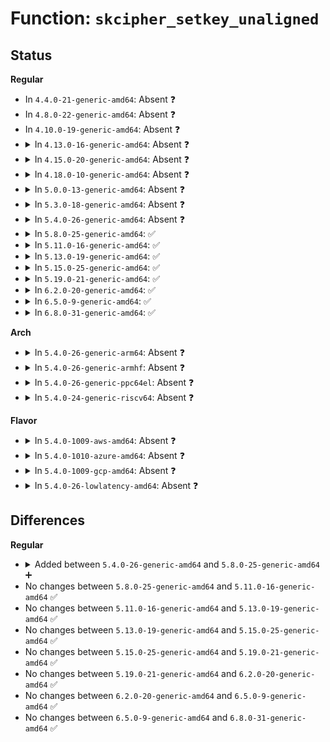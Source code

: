 # Function: <code>skcipher_setkey_unaligned</code>

## Status
<b>Regular</b>
<ul>
<li>
In <code>4.4.0-21-generic-amd64</code>: Absent ❓
</li>
<li>
In <code>4.8.0-22-generic-amd64</code>: Absent ❓
</li>
<li>
In <code>4.10.0-19-generic-amd64</code>: Absent ❓
</li>
<li>
<details>
<summary>In <code>4.13.0-16-generic-amd64</code>: Absent ❓</summary>

```json
{
  "name": "skcipher_setkey_unaligned",
  "collision_type": "Unique Static",
  "inline_type": "Full",
  "funcs": [
    {
      "addr": 18446744071583047754,
      "name": "skcipher_setkey_unaligned",
      "external": false,
      "loc": "crypto/skcipher.c:767",
      "file": "crypto/skcipher.c",
      "inline": "not declared, inlined",
      "caller_inline": [
        "crypto/skcipher.c:skcipher_setkey"
      ],
      "caller_func": []
    }
  ],
  "symbols": []
}
```
</details>
</li>
<li>
<details>
<summary>In <code>4.15.0-20-generic-amd64</code>: Absent ❓</summary>

```json
{
  "name": "skcipher_setkey_unaligned",
  "collision_type": "Unique Static",
  "inline_type": "Full",
  "funcs": [
    {
      "addr": 18446744071583213239,
      "name": "skcipher_setkey_unaligned",
      "external": false,
      "loc": "crypto/skcipher.c:773",
      "file": "crypto/skcipher.c",
      "inline": "not declared, inlined",
      "caller_inline": [
        "crypto/skcipher.c:skcipher_setkey"
      ],
      "caller_func": []
    }
  ],
  "symbols": []
}
```
</details>
</li>
<li>
<details>
<summary>In <code>4.18.0-10-generic-amd64</code>: Absent ❓</summary>

```json
{
  "name": "skcipher_setkey_unaligned",
  "collision_type": "Unique Static",
  "inline_type": "Full",
  "funcs": [
    {
      "addr": 18446744071583421440,
      "name": "skcipher_setkey_unaligned",
      "external": false,
      "loc": "crypto/skcipher.c:786",
      "file": "crypto/skcipher.c",
      "inline": "not declared, inlined",
      "caller_inline": [
        "crypto/skcipher.c:skcipher_setkey"
      ],
      "caller_func": []
    }
  ],
  "symbols": []
}
```
</details>
</li>
<li>
<details>
<summary>In <code>5.0.0-13-generic-amd64</code>: Absent ❓</summary>

```json
{
  "name": "skcipher_setkey_unaligned",
  "collision_type": "Unique Static",
  "inline_type": "Full",
  "funcs": [
    {
      "addr": 18446744071583542400,
      "name": "skcipher_setkey_unaligned",
      "external": false,
      "loc": "crypto/skcipher.c:793",
      "file": "crypto/skcipher.c",
      "inline": "not declared, inlined",
      "caller_inline": [
        "crypto/skcipher.c:skcipher_setkey"
      ],
      "caller_func": []
    }
  ],
  "symbols": []
}
```
</details>
</li>
<li>
<details>
<summary>In <code>5.3.0-18-generic-amd64</code>: Absent ❓</summary>

```json
{
  "name": "skcipher_setkey_unaligned",
  "collision_type": "Unique Static",
  "inline_type": "Full",
  "funcs": [
    {
      "addr": 18446744071583734800,
      "name": "skcipher_setkey_unaligned",
      "external": false,
      "loc": "crypto/skcipher.c:793",
      "file": "crypto/skcipher.c",
      "inline": "not declared, inlined",
      "caller_inline": [
        "crypto/skcipher.c:skcipher_setkey"
      ],
      "caller_func": []
    }
  ],
  "symbols": []
}
```
</details>
</li>
<li>
<details>
<summary>In <code>5.4.0-26-generic-amd64</code>: Absent ❓</summary>

```json
{
  "name": "skcipher_setkey_unaligned",
  "collision_type": "Unique Static",
  "inline_type": "Full",
  "funcs": [
    {
      "addr": 18446744071583844608,
      "name": "skcipher_setkey_unaligned",
      "external": false,
      "loc": "crypto/skcipher.c:797",
      "file": "crypto/skcipher.c",
      "inline": "not declared, inlined",
      "caller_inline": [
        "crypto/skcipher.c:skcipher_setkey"
      ],
      "caller_func": []
    }
  ],
  "symbols": []
}
```
</details>
</li>
<li>
<details>
<summary>In <code>5.8.0-25-generic-amd64</code>: ✅</summary>

```c
int skcipher_setkey_unaligned(struct crypto_skcipher * tfm, const u8 * key, unsigned int keylen)
```

```json
{
  "name": "skcipher_setkey_unaligned",
  "collision_type": "Unique Static",
  "inline_type": "No",
  "funcs": [
    {
      "addr": 18446744071584229472,
      "name": "skcipher_setkey_unaligned",
      "external": false,
      "loc": "crypto/skcipher.c:578",
      "file": "crypto/skcipher.c",
      "inline": "seen, unknown",
      "caller_inline": [],
      "caller_func": [
        "crypto/skcipher.c:crypto_skcipher_setkey"
      ]
    }
  ],
  "symbols": [
    {
      "addr": 18446744071584229472,
      "name": "skcipher_setkey_unaligned",
      "section": ".text",
      "bind": "STB_LOCAL",
      "size": 154
    }
  ]
}
```
</details>
</li>
<li>
<details>
<summary>In <code>5.11.0-16-generic-amd64</code>: ✅</summary>

```c
int skcipher_setkey_unaligned(struct crypto_skcipher * tfm, const u8 * key, unsigned int keylen)
```

```json
{
  "name": "skcipher_setkey_unaligned",
  "collision_type": "Unique Static",
  "inline_type": "No",
  "funcs": [
    {
      "addr": 18446744071584347936,
      "name": "skcipher_setkey_unaligned",
      "external": false,
      "loc": "crypto/skcipher.c:578",
      "file": "crypto/skcipher.c",
      "inline": "seen, unknown",
      "caller_inline": [],
      "caller_func": [
        "crypto/skcipher.c:crypto_skcipher_setkey"
      ]
    }
  ],
  "symbols": [
    {
      "addr": 18446744071584347936,
      "name": "skcipher_setkey_unaligned",
      "section": ".text",
      "bind": "STB_LOCAL",
      "size": 154
    }
  ]
}
```
</details>
</li>
<li>
<details>
<summary>In <code>5.13.0-19-generic-amd64</code>: ✅</summary>

```c
int skcipher_setkey_unaligned(struct crypto_skcipher * tfm, const u8 * key, unsigned int keylen)
```

```json
{
  "name": "skcipher_setkey_unaligned",
  "collision_type": "Unique Static",
  "inline_type": "No",
  "funcs": [
    {
      "addr": 18446744071584382128,
      "name": "skcipher_setkey_unaligned",
      "external": false,
      "loc": "crypto/skcipher.c:573",
      "file": "crypto/skcipher.c",
      "inline": "seen, unknown",
      "caller_inline": [],
      "caller_func": [
        "crypto/skcipher.c:crypto_skcipher_setkey"
      ]
    }
  ],
  "symbols": [
    {
      "addr": 18446744071584382128,
      "name": "skcipher_setkey_unaligned",
      "section": ".text",
      "bind": "STB_LOCAL",
      "size": 155
    }
  ]
}
```
</details>
</li>
<li>
<details>
<summary>In <code>5.15.0-25-generic-amd64</code>: ✅</summary>

```c
int skcipher_setkey_unaligned(struct crypto_skcipher * tfm, const u8 * key, unsigned int keylen)
```

```json
{
  "name": "skcipher_setkey_unaligned",
  "collision_type": "Unique Static",
  "inline_type": "No",
  "funcs": [
    {
      "addr": 18446744071584777360,
      "name": "skcipher_setkey_unaligned",
      "external": false,
      "loc": "crypto/skcipher.c:573",
      "file": "crypto/skcipher.c",
      "inline": "seen, unknown",
      "caller_inline": [],
      "caller_func": [
        "crypto/skcipher.c:crypto_skcipher_setkey"
      ]
    }
  ],
  "symbols": [
    {
      "addr": 18446744071584777360,
      "name": "skcipher_setkey_unaligned",
      "section": ".text",
      "bind": "STB_LOCAL",
      "size": 155
    }
  ]
}
```
</details>
</li>
<li>
<details>
<summary>In <code>5.19.0-21-generic-amd64</code>: ✅</summary>

```c
int skcipher_setkey_unaligned(struct crypto_skcipher * tfm, const u8 * key, unsigned int keylen)
```

```json
{
  "name": "skcipher_setkey_unaligned",
  "collision_type": "Unique Static",
  "inline_type": "No",
  "funcs": [
    {
      "addr": 18446744071585462368,
      "name": "skcipher_setkey_unaligned",
      "external": false,
      "loc": "crypto/skcipher.c:573",
      "file": "crypto/skcipher.c",
      "inline": "seen, unknown",
      "caller_inline": [],
      "caller_func": [
        "crypto/skcipher.c:crypto_skcipher_setkey"
      ]
    }
  ],
  "symbols": [
    {
      "addr": 18446744071585462368,
      "name": "skcipher_setkey_unaligned",
      "section": ".text",
      "bind": "STB_LOCAL",
      "size": 165
    }
  ]
}
```
</details>
</li>
<li>
<details>
<summary>In <code>6.2.0-20-generic-amd64</code>: ✅</summary>

```c
int skcipher_setkey_unaligned(struct crypto_skcipher * tfm, const u8 * key, unsigned int keylen)
```

```json
{
  "name": "skcipher_setkey_unaligned",
  "collision_type": "Unique Static",
  "inline_type": "No",
  "funcs": [
    {
      "addr": 18446744071586223376,
      "name": "skcipher_setkey_unaligned",
      "external": false,
      "loc": "crypto/skcipher.c:573",
      "file": "crypto/skcipher.c",
      "inline": "seen, unknown",
      "caller_inline": [],
      "caller_func": [
        "crypto/skcipher.c:crypto_skcipher_setkey"
      ]
    }
  ],
  "symbols": [
    {
      "addr": 18446744071586223376,
      "name": "skcipher_setkey_unaligned",
      "section": ".text",
      "bind": "STB_LOCAL",
      "size": 165
    }
  ]
}
```
</details>
</li>
<li>
<details>
<summary>In <code>6.5.0-9-generic-amd64</code>: ✅</summary>

```c
int skcipher_setkey_unaligned(struct crypto_skcipher * tfm, const u8 * key, unsigned int keylen)
```

```json
{
  "name": "skcipher_setkey_unaligned",
  "collision_type": "Unique Static",
  "inline_type": "No",
  "funcs": [
    {
      "addr": 18446744071586458960,
      "name": "skcipher_setkey_unaligned",
      "external": false,
      "loc": "crypto/skcipher.c:591",
      "file": "crypto/skcipher.c",
      "inline": "seen, unknown",
      "caller_inline": [],
      "caller_func": [
        "crypto/skcipher.c:crypto_skcipher_setkey"
      ]
    }
  ],
  "symbols": [
    {
      "addr": 18446744071586458960,
      "name": "skcipher_setkey_unaligned",
      "section": ".text",
      "bind": "STB_LOCAL",
      "size": 165
    }
  ]
}
```
</details>
</li>
<li>
<details>
<summary>In <code>6.8.0-31-generic-amd64</code>: ✅</summary>

```c
int skcipher_setkey_unaligned(struct crypto_skcipher * tfm, const u8 * key, unsigned int keylen)
```

```json
{
  "name": "skcipher_setkey_unaligned",
  "collision_type": "Unique Static",
  "inline_type": "No",
  "funcs": [
    {
      "addr": 18446744071586730016,
      "name": "skcipher_setkey_unaligned",
      "external": false,
      "loc": "crypto/skcipher.c:595",
      "file": "crypto/skcipher.c",
      "inline": "seen, unknown",
      "caller_inline": [],
      "caller_func": [
        "crypto/skcipher.c:crypto_skcipher_setkey"
      ]
    }
  ],
  "symbols": [
    {
      "addr": 18446744071586730016,
      "name": "skcipher_setkey_unaligned",
      "section": ".text",
      "bind": "STB_LOCAL",
      "size": 165
    }
  ]
}
```
</details>
</li>
</ul>
<b>Arch</b>
<ul>
<li>
<details>
<summary>In <code>5.4.0-26-generic-arm64</code>: Absent ❓</summary>

```json
{
  "name": "skcipher_setkey_unaligned",
  "collision_type": "Unique Static",
  "inline_type": "Full",
  "funcs": [
    {
      "addr": 18446603336495655984,
      "name": "skcipher_setkey_unaligned",
      "external": false,
      "loc": "crypto/skcipher.c:797",
      "file": "crypto/skcipher.c",
      "inline": "not declared, inlined",
      "caller_inline": [
        "crypto/skcipher.c:skcipher_setkey"
      ],
      "caller_func": []
    }
  ],
  "symbols": []
}
```
</details>
</li>
<li>
<details>
<summary>In <code>5.4.0-26-generic-armhf</code>: Absent ❓</summary>

```json
{
  "name": "skcipher_setkey_unaligned",
  "collision_type": "Unique Static",
  "inline_type": "Full",
  "funcs": [
    {
      "addr": 3229012116,
      "name": "skcipher_setkey_unaligned",
      "external": false,
      "loc": "crypto/skcipher.c:797",
      "file": "crypto/skcipher.c",
      "inline": "not declared, inlined",
      "caller_inline": [
        "crypto/skcipher.c:skcipher_setkey"
      ],
      "caller_func": []
    }
  ],
  "symbols": []
}
```
</details>
</li>
<li>
<details>
<summary>In <code>5.4.0-26-generic-ppc64el</code>: Absent ❓</summary>

```json
{
  "name": "skcipher_setkey_unaligned",
  "collision_type": "Unique Static",
  "inline_type": "Full",
  "funcs": [
    {
      "addr": 13835058055289794496,
      "name": "skcipher_setkey_unaligned",
      "external": false,
      "loc": "crypto/skcipher.c:797",
      "file": "crypto/skcipher.c",
      "inline": "not declared, inlined",
      "caller_inline": [
        "crypto/skcipher.c:skcipher_setkey"
      ],
      "caller_func": []
    }
  ],
  "symbols": []
}
```
</details>
</li>
<li>
<details>
<summary>In <code>5.4.0-24-generic-riscv64</code>: Absent ❓</summary>

```json
{
  "name": "skcipher_setkey_unaligned",
  "collision_type": "Unique Static",
  "inline_type": "Full",
  "funcs": [
    {
      "addr": 18446743936274808312,
      "name": "skcipher_setkey_unaligned",
      "external": false,
      "loc": "crypto/skcipher.c:797",
      "file": "crypto/skcipher.c",
      "inline": "not declared, inlined",
      "caller_inline": [
        "crypto/skcipher.c:skcipher_setkey"
      ],
      "caller_func": []
    }
  ],
  "symbols": []
}
```
</details>
</li>
</ul>
<b>Flavor</b>
<ul>
<li>
<details>
<summary>In <code>5.4.0-1009-aws-amd64</code>: Absent ❓</summary>

```json
{
  "name": "skcipher_setkey_unaligned",
  "collision_type": "Unique Static",
  "inline_type": "Full",
  "funcs": [
    {
      "addr": 18446744071583813344,
      "name": "skcipher_setkey_unaligned",
      "external": false,
      "loc": "crypto/skcipher.c:797",
      "file": "crypto/skcipher.c",
      "inline": "not declared, inlined",
      "caller_inline": [
        "crypto/skcipher.c:skcipher_setkey"
      ],
      "caller_func": []
    }
  ],
  "symbols": []
}
```
</details>
</li>
<li>
<details>
<summary>In <code>5.4.0-1010-azure-amd64</code>: Absent ❓</summary>

```json
{
  "name": "skcipher_setkey_unaligned",
  "collision_type": "Unique Static",
  "inline_type": "Full",
  "funcs": [
    {
      "addr": 18446744071583750400,
      "name": "skcipher_setkey_unaligned",
      "external": false,
      "loc": "crypto/skcipher.c:797",
      "file": "crypto/skcipher.c",
      "inline": "not declared, inlined",
      "caller_inline": [
        "crypto/skcipher.c:skcipher_setkey"
      ],
      "caller_func": []
    }
  ],
  "symbols": []
}
```
</details>
</li>
<li>
<details>
<summary>In <code>5.4.0-1009-gcp-amd64</code>: Absent ❓</summary>

```json
{
  "name": "skcipher_setkey_unaligned",
  "collision_type": "Unique Static",
  "inline_type": "Full",
  "funcs": [
    {
      "addr": 18446744071583797104,
      "name": "skcipher_setkey_unaligned",
      "external": false,
      "loc": "crypto/skcipher.c:797",
      "file": "crypto/skcipher.c",
      "inline": "not declared, inlined",
      "caller_inline": [
        "crypto/skcipher.c:skcipher_setkey"
      ],
      "caller_func": []
    }
  ],
  "symbols": []
}
```
</details>
</li>
<li>
<details>
<summary>In <code>5.4.0-26-lowlatency-amd64</code>: Absent ❓</summary>

```json
{
  "name": "skcipher_setkey_unaligned",
  "collision_type": "Unique Static",
  "inline_type": "Full",
  "funcs": [
    {
      "addr": 18446744071583898160,
      "name": "skcipher_setkey_unaligned",
      "external": false,
      "loc": "crypto/skcipher.c:797",
      "file": "crypto/skcipher.c",
      "inline": "not declared, inlined",
      "caller_inline": [
        "crypto/skcipher.c:skcipher_setkey"
      ],
      "caller_func": []
    }
  ],
  "symbols": []
}
```
</details>
</li>
</ul>

## Differences
<b>Regular</b>
<ul>
<li>
<details>
<summary>Added between <code>5.4.0-26-generic-amd64</code> and <code>5.8.0-25-generic-amd64</code> ➕</summary>

```c
int skcipher_setkey_unaligned(struct crypto_skcipher * tfm, const u8 * key, unsigned int keylen)
```
</details>
</li>
<li>
No changes between <code>5.8.0-25-generic-amd64</code> and <code>5.11.0-16-generic-amd64</code> ✅
</li>
<li>
No changes between <code>5.11.0-16-generic-amd64</code> and <code>5.13.0-19-generic-amd64</code> ✅
</li>
<li>
No changes between <code>5.13.0-19-generic-amd64</code> and <code>5.15.0-25-generic-amd64</code> ✅
</li>
<li>
No changes between <code>5.15.0-25-generic-amd64</code> and <code>5.19.0-21-generic-amd64</code> ✅
</li>
<li>
No changes between <code>5.19.0-21-generic-amd64</code> and <code>6.2.0-20-generic-amd64</code> ✅
</li>
<li>
No changes between <code>6.2.0-20-generic-amd64</code> and <code>6.5.0-9-generic-amd64</code> ✅
</li>
<li>
No changes between <code>6.5.0-9-generic-amd64</code> and <code>6.8.0-31-generic-amd64</code> ✅
</li>
</ul>
